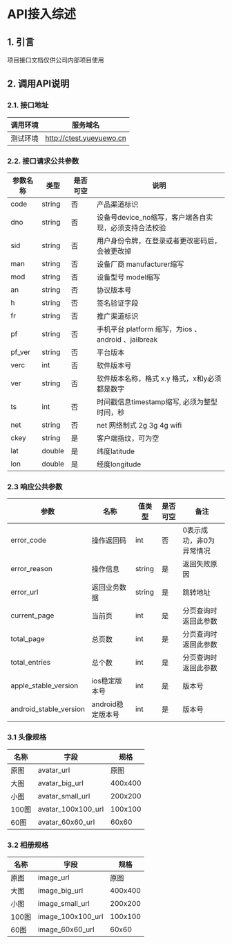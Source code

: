 # API接入综述

## 1. 引言

项目接口文档仅供公司内部项目使用

## 2. 调用API说明

### 2.1. 接口地址

调用环境|	服务域名
---|---
测试环境|http://ctest.yueyuewo.cn

### 2.2. 接口请求公共参数

参数名称|	类型|是否可空|说明
---|---|---|---
code|	string|	否|	产品渠道标识
dno|	string|	否|	设备号device_no缩写，客户端各自实现，必须支持合法校验
sid|	string|	否|	用户身份令牌，在登录或者更改密码后，会被更改掉
man|string|	否|	设备厂商 manufacturer缩写
mod|	string|	否|	设备型号 model缩写
an|	string|	否|	协议版本号
h|	string|	否|	签名验证字段
fr|	string|	否|	推广渠道标识
pf|	string|	否|	手机平台 platform 缩写，为ios 、 android 、jailbreak
pf_ver|	string|	否|	平台版本
verc|	int|	否|	软件版本号
ver|	string|	否|	软件版本名称，格式 x.y 格式，x和y必须都是数字
ts|	int|	否|	时间戳信息timestamp缩写, 必须为整型时间，秒
net|	string|	否|	net 网络制式 2g 3g 4g wifi
ckey|	string|	是|	客户端指纹，可为空
lat|	double|	是|	纬度latitude
lon|	double|	是|	经度longitude

### 2.3 响应公共参数

参数|名称|值类型|是否可空|备注
---|---|---|---|---
error_code|操作返回码|int|否| 0表示成功，非0为异常情况
error_reason|操作信息|string|	是|	返回失败原因
error_url|返回业务数据|string|是| 跳转地址
current_page|当前页|int|是| 分页查询时返回此参数
total_page|总页数|int|是| 分页查询时返回此参数
total_entries|总个数|int|是| 分页查询时返回此参数
apple_stable_version|ios稳定版本号|int|是|版本号
android_stable_version|android稳定版本号|int|是|版本号


### 3.1 头像规格
名称|字段|规格
---|---|---
原图|avatar_url|原图
大图|avatar_big_url|400x400
小图|avatar_small_url|200x200
100图|avatar_100x100_url|100x100
60图|avatar_60x60_url|60x60

### 3.2 相册规格
名称|字段|规格
---|---|---
原图|image_url|原图
大图|image_big_url|400x400
小图|image_small_url|200x200
100图|image_100x100_url|100x100
60图|image_60x60_url|60x60